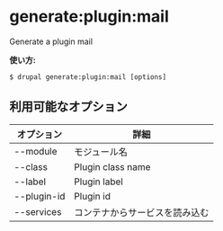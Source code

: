 # generate:plugin:mail
Generate a plugin mail

**使い方:**
```
$ drupal generate:plugin:mail [options]
```

## 利用可能なオプション
オプション | 詳細
-------|-------------
--module | モジュール名
--class | Plugin class name
--label | Plugin label
--plugin-id | Plugin id
--services | コンテナからサービスを読み込む
